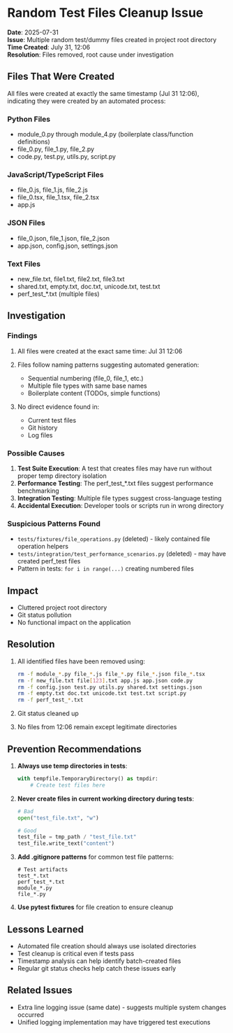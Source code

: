 # Random Test Files Cleanup Issue

**Date**: 2025-07-31  
**Issue**: Multiple random test/dummy files created in project root directory  
**Time Created**: July 31, 12:06  
**Resolution**: Files removed, root cause under investigation

## Files That Were Created

All files were created at exactly the same timestamp (Jul 31 12:06), indicating they were created by an automated process:

### Python Files
- module_0.py through module_4.py (boilerplate class/function definitions)
- file_0.py, file_1.py, file_2.py
- code.py, test.py, utils.py, script.py

### JavaScript/TypeScript Files  
- file_0.js, file_1.js, file_2.js
- file_0.tsx, file_1.tsx, file_2.tsx
- app.js

### JSON Files
- file_0.json, file_1.json, file_2.json
- app.json, config.json, settings.json

### Text Files
- new_file.txt, file1.txt, file2.txt, file3.txt
- shared.txt, empty.txt, doc.txt, unicode.txt, test.txt
- perf_test_*.txt (multiple files)

## Investigation

### Findings
1. All files were created at the exact same time: Jul 31 12:06
2. Files follow naming patterns suggesting automated generation:
   - Sequential numbering (file_0, file_1, etc.)
   - Multiple file types with same base names
   - Boilerplate content (TODOs, simple functions)

3. No direct evidence found in:
   - Current test files
   - Git history
   - Log files

### Possible Causes
1. **Test Suite Execution**: A test that creates files may have run without proper temp directory isolation
2. **Performance Testing**: The perf_test_*.txt files suggest performance benchmarking
3. **Integration Testing**: Multiple file types suggest cross-language testing
4. **Accidental Execution**: Developer tools or scripts run in wrong directory

### Suspicious Patterns Found
- `tests/fixtures/file_operations.py` (deleted) - likely contained file operation helpers
- `tests/integration/test_performance_scenarios.py` (deleted) - may have created perf_test files
- Pattern in tests: `for i in range(...)` creating numbered files

## Impact
- Cluttered project root directory
- Git status pollution
- No functional impact on the application

## Resolution
1. All identified files have been removed using:
   ```bash
   rm -f module_*.py file_*.js file_*.py file_*.json file_*.tsx
   rm -f new_file.txt file[123].txt app.js app.json code.py
   rm -f config.json test.py utils.py shared.txt settings.json
   rm -f empty.txt doc.txt unicode.txt test.txt script.py
   rm -f perf_test_*.txt
   ```

2. Git status cleaned up
3. No files from 12:06 remain except legitimate directories

## Prevention Recommendations

1. **Always use temp directories in tests**:
   ```python
   with tempfile.TemporaryDirectory() as tmpdir:
       # Create test files here
   ```

2. **Never create files in current working directory during tests**:
   ```python
   # Bad
   open("test_file.txt", "w")
   
   # Good
   test_file = tmp_path / "test_file.txt"
   test_file.write_text("content")
   ```

3. **Add .gitignore patterns** for common test file patterns:
   ```
   # Test artifacts
   test_*.txt
   perf_test_*.txt
   module_*.py
   file_*.py
   ```

4. **Use pytest fixtures** for file creation to ensure cleanup

## Lessons Learned
- Automated file creation should always use isolated directories
- Test cleanup is critical even if tests pass
- Timestamp analysis can help identify batch-created files
- Regular git status checks help catch these issues early

## Related Issues
- Extra line logging issue (same date) - suggests multiple system changes occurred
- Unified logging implementation may have triggered test executions